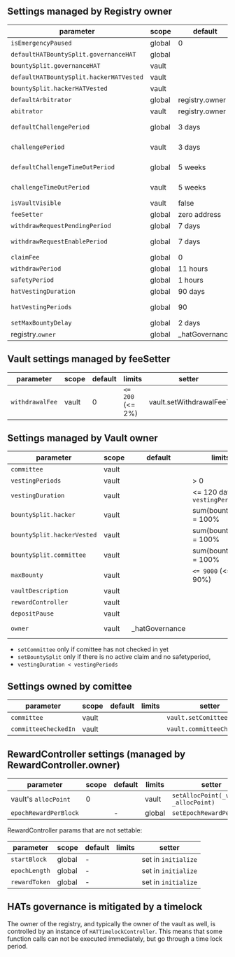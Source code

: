
## Settings managed by Registry owner
| parameter  | scope| default | limits  |  setter | 
|-|-|-|-|-|
|`isEmergencyPaused`|global|0 | - |`setEmergencyPaused`|
|`defaultHATBountySplit.governanceHAT`|global ||  |`registry.setDefaultHATBountySplit`
|`bountySplit.governanceHAT`|vault || |`vault.setHATBountySplit`
|`defaultHATBountySplit.hackerHATVested`|vault || |`registry.setDefaultHATBountySplit`
|`bountySplit.hackerHATVested`|vault || |`vault.setHATBountySplit`
|`defaultArbitrator`|global|registry.owner| | `registry.setDefaulttArbitrator`
|`abitrator`|vault|registry.owner| |  `vault.setArbitrator`
|`defaultChallengePeriod`|global| 3 days | >= 1 days, <= 5 days |  `registry.setDefaultChallengePeriod`
|`challengePeriod`|vault|3 days | >= 1 days, <= 5 days |`vault.setChallengePeriod`
|`defaultChallengeTimeOutPeriod`|global| 5 weeks | >= 2 days, <= 85 days|  `registry.setDefaultChallengeTimeOutPeriod`
|`challengeTimeOutPeriod`|vault| 5 weeks | >= 2 days, <= 85 days|`vault.setChallengeTimeOutPeriod`
|`isVaultVisible`|vault| false ||`setVaultVisibility(_vault, _visible)`
|`feeSetter`|global|zero address| |`setFeeSetter`
|`withdrawRequestPendingPeriod`|global|7 days | <= 90 days|`setWithdrawRequestParams`
|`withdrawRequestEnablePeriod`|global|7 days |>= 6 hours, <= 100 days|`setWithdrawRequestParams`
|`claimFee`|global|0 | - |`setClaimFee`|
|`withdrawPeriod`|global|11 hours | >= 1 hours |`setWithdrawSafetyPeriod`
|`safetyPeriod`|global|1 hours | <= 6 hours|`setWithdrawSafetyPeriod`
|`hatVestingDuration`|global|90 days | < 180 days |  `setHatVestingParams`
|`hatVestingPeriods`|global| 90 | > 0, <= hatVestingDuration |  `setHatVestingParams`
|`setMaxBountyDelay`| global|2 days |>= 2 days|`setMaxBountyDelay`
|registry.`owner`| global| _hatGovernance | || `transferOwnership`, `renounceOwnership` 


## Vault settings managed by feeSetter

| parameter|scope|default|limits|setter| 
|-|-|-|-|-|
|`withdrawalFee`|vault|0| `<= 200` (<= 2%) |vault.setWithdrawalFee`

## Settings managed by Vault owner

|parameter|scope|default|limits|setter| 
|-|-|-|-|-|
|`committee`|vault|| | `setComittee` | if committee has not checked in yet
|`vestingPeriods`|vault|| > 0|`setVestingParams` 
|`vestingDuration`|vault||<= 120 days, `< vestingPeriods`|  `setVestingParams`
|`bountySplit.hacker`|vault| | sum(bountysplit) = 100%|`setBountySplit` 
|`bountySplit.hackerVested`|vault| |sum(bountysplit) = 100% |`setBountySplit` 
|`bountySplit.committee`|vault || sum(bountysplit) = 100%| `setBountySplit`
|`maxBounty`|vault || `<= 9000` (<= 90%)|`setPendingMaxBounty`, `setMaxBounty` 
|`vaultDescription`|vault || | `setVaultDescription` | only an event
|`rewardController`|vault || | `setRewardController`
|`depositPause`|vault || |  `setDepositPause`
|`owner`|vault|_hatGovernance | |  `transferOwnership`, `renounceOwnership`  


-  `setCommittee` only if comittee has not checked in yet 
-  `setBountySplit` only if there is no active claim and no safetyperiod, 
- `vestingDuration < vestingPeriods`


## Settings owned by comittee
|parameter|scope|default|limits|setter| 
|-|-|-|-|-|
|`committee`|vault| || `vault.setComittee`
|`committeeCheckedIn`|vault| || `vault.committeeCheckin()`

## RewardController settings (managed by RewardController.owner)
|parameter|scope|default|limits|setter| 
|-|-|-|-|-|
|vault's `allocPoint` | 0 | |vault| `setAllocPoint(_vault, _allocPoint)`
|`epochRewardPerBlock`| | - |global | `setEpochRewardPerBlock`|

RewardController params that are not settable:

|parameter|scope|default|limits|setter| 
|-|-|-|-|-|
|`startBlock`|global | - | | set in `initialize` | 
|`epochLength`|global | - || set in `initialize`|
|`rewardToken`|global | - || set in `initialize`|

## HATs governance is mitigated by a timelock

The owner of the registry, and typically the owner of the vault as well, is controlled by an instance of `HATTimelockController`. This means that some function calls can not be executed immediately, but go through a time lock period.


